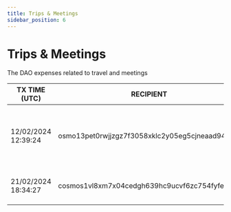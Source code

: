 ```yaml
---
title: Trips & Meetings
sidebar_position: 6
---
```


# Trips & Meetings

The DAO expenses related to travel and meetings

| TX TIME (UTC) | RECIPIENT                                 | AMOUNT | DESCRIPTION | TX DETAILS
|---------------|-------------------------------------------|--------|-------------|-----------
| 12/02/2024 12:39:24 | osmo13pet0rwjjzgz7f3058xklc2y05eg5cjneaad94 | 7,365 OSMO | London & Denver meeting: 5x flights, hotel nights, trains, uber and sundries  | [🔎](https://www.mintscan.io/osmosis/txs/A87750B8DC5F5339471FEB3E3182FA25BCEEBC4F7A6B986837B460E73BB16D8D?height=13758124)
| 21/02/2024 18:34:27 | cosmos1vl8xm7x04cedgh639hc9ucvf6zc754fyfewhef | 125.280461 ATOM | Additional costs for Denver meeting  | [🔎](https://www.mintscan.io/cosmos/txs/A1A75AD7B4D20508E7B4F80126D3EED82D736758C04955FD7C03A52D86ACA64B?height=19253496)